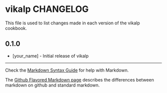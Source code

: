 vikalp CHANGELOG
================

This file is used to list changes made in each version of the vikalp cookbook.

0.1.0
-----
- [your_name] - Initial release of vikalp

- - -
Check the [Markdown Syntax Guide](http://daringfireball.net/projects/markdown/syntax) for help with Markdown.

The [Github Flavored Markdown page](http://github.github.com/github-flavored-markdown/) describes the differences between markdown on github and standard markdown.
